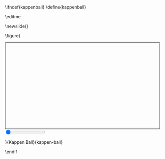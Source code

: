 \ifndef{kappenball}
\define{kappenball}

\editme 

\newslide{}

\figure{<div>
<canvas id="kappenballCanvas" width="900" height="500" style="border:1px solid black;display: block; "></canvas>
<input type="range" min="0" max="100" value="0" class="slider" id="stochasticityRange"/>
<output id="scoreBox"></output>
<output id="ballCountBox"></output>
<output id="energyBox"></output>

<script src="../scripts/ballworld/constructors.js"></script>
<script src="../scripts/ballworld/script2.js"></script>
<script src="../scripts/ballworld/ballworld.js"></script>
<script src="../scripts/ballworld/kappenball.js"></script>
</div>}{Kappen Ball}{kappen-ball}

<!--\includepng{../slides/diagrams/ml/kappen-ball}-->

\endif
